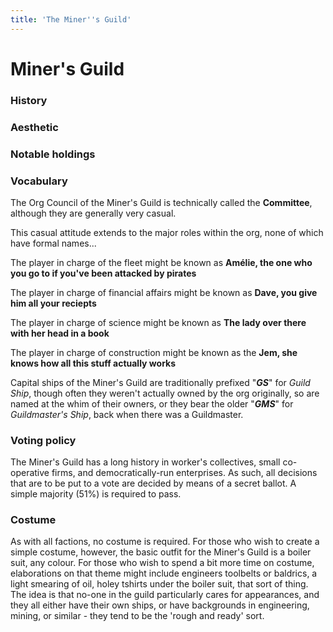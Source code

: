 ```yaml
---
title: 'The Miner''s Guild'
---
```


# Miner's Guild

### History

### Aesthetic

### Notable holdings

### Vocabulary
The Org Council of the Miner's Guild is technically called the **Committee**, although they are generally very casual.

This casual attitude extends to the major roles within the org, none of which have formal names...

The player in charge of the fleet might be known as **Amélie, the one who you go to if you've been attacked by pirates**

The player in charge of financial affairs might be known as **Dave, you give him all your reciepts**

The player in charge of science might be known as **The lady over there with her head in a book**

The player in charge of construction might be known as the **Jem, she knows how all this stuff actually works**

Capital ships of the Miner's Guild are traditionally prefixed "**_GS_**" for _Guild Ship_, though often they weren't actually owned by the org originally, so are named at the whim of their owners, or they bear the older "**_GMS_**" for _Guildmaster's Ship_, back when there was a Guildmaster.

### Voting policy
The Miner's Guild has a long history in worker's collectives, small co-operative firms, and democratically-run enterprises. As such, all decisions that are to be put to a vote are decided by means of a secret ballot. A simple majority (51%) is required to pass.

### Costume
As with all factions, no costume is required. For those who wish to create a simple costume, however, the basic outfit for the Miner's Guild is a boiler suit, any colour. For those who wish to spend a bit more time on costume, elaborations on that theme might include engineers toolbelts or baldrics, a light smearing of oil, holey tshirts under the boiler suit, that sort of thing. The idea is that no-one in the guild particularly cares for appearances, and they all either have their own ships, or have backgrounds in engineering, mining, or similar - they tend to be the 'rough and ready' sort.
